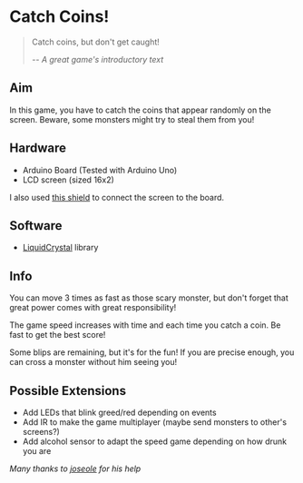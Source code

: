 Catch Coins!
============

> Catch coins, but don't get caught!
> 
> -- <cite>A great game's introductory text</cite>

Aim
---

In this game, you have to catch the coins that appear randomly on the screen.
Beware, some monsters might try to steal them from you!

Hardware
--------

* Arduino Board (Tested with Arduino Uno)
* LCD screen (sized 16x2)

I also used [this shield](http://www.dfrobot.com/index.php?route=product/product&path=123_124&product_id=51) to connect the screen to the board.

Software
--------

* [LiquidCrystal](http://arduino.cc/en/Reference/LiquidCrystal) library

Info
----

You can move 3 times as fast as those scary monster, but don't forget that great power comes with great responsibility!

The game speed increases with time and each time you catch a coin. Be fast to get the best score!

Some blips are remaining, but it's for the fun! If you are precise enough, you can cross a monster without him seeing you!

Possible Extensions
-------------------

* Add LEDs that blink greed/red depending on events
* Add IR to make the game multiplayer (maybe send monsters to other's screens?)
* Add alcohol sensor to adapt the speed game depending on how drunk you are

*Many thanks to [joseole](https://github.com/joseole) for his help*
